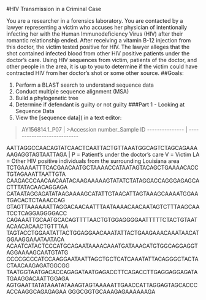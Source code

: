 #HIV Transmission in a Criminal Case

You are a researcher in a forensics laboratory. You are contacted by a lawyer representing a victim who accuses her physician of intentionally infecting her with the Human Immunodeficiency Virus (HIV) after their romantic relationship ended. After receiving a vitamin B-12 injection from this doctor, the victim tested positive for HIV. The lawyer alleges that the shot contained infected blood from other HIV positive patients under the doctor’s care. Using HIV sequences from victim, patients of the doctor, and other people in the area, it is up to you to determine if the victim could have contracted HIV from her doctor’s shot or some other source.
##Goals:
1.	Perform a BLAST search to understand sequence data
2.	Conduct multiple sequence alignment (MSA)
3.	Build a phylogenetic tree
4.	Determine if defendant is guilty or not guilty 
###Part 1 - Looking at Sequence Data
1.	View the [sequence data]( in a text editor:

>AY156814.1_P07 | >Accession number_Sample ID
--------------- | ---------------------------

AATTAGGCCAACAGTATCAACTCAATTACTGTTAAATGGCAGTCTAGCAGAAAAAGAGGTAGTAATTAGA | P = Patient’s under the doctor’s care V = Victim LA = Other HIV positive individuals from the surrounding Louisiana area
TCTGAAAATTTCACGAACAATGCTAAAACCATAATAGTACAGCTGAAAACACCTGTAGAAATTAATTGTA
CAAGACCCAACAACAATACAAGAAAAAGTATATCTATAGGACCAGGGAGAGCACTTTATACAACAGGAGA
CATAATAGGAGATATAAGAAAAGCATATTGTAACATTAGTAAAGCAAAATGGAATGACACTCTAAACCAG
GTAGTTAAAAAATTAGGACAACAATTTAATAAAACAACAATAGTCTTTAAGCAATCCTCAGGAGGGGACC
CAGAAATTGCAATGCACAGTTTTAACTGTGGAGGGGAATTTTTCTACTGTAATACAACACAACTGTTTAA
TAGTACCTGGAATATTACTGGAGGAACAAATATTACTGAAGAAACAAATAACATGGAAGGAAATAATACA
ACAATCATACTCCCATGCAGAATAAAACAAATGATAAACATGTGGCAGGAGGTAGGAAAAGCAATGTATG
CCCCGCCCATCCAAGGAATAATTAGCTGCTCATCAAATATTACAGGGCTACTACTAACAAGAGATGGCGG
TAATGGTAATGACACCAGAGATAATGAGACCTTCAGACCTTGAGGAGGAGATATGAAGGACAATTGGAGA
AGTGAATTATATAAATATAAAGTAGTAAAAATTGAACCATTAGGAGTAGCACCCACCAAGGCAGAGAGAA
GGGCGGTGCAAAGAGAAAAAAGA